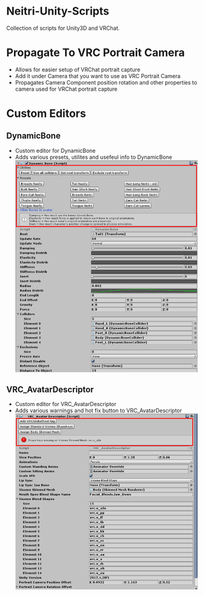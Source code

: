 # Neitri-Unity-Scripts
Collection of scripts for Unity3D and VRChat.

# Propagate To VRC Portrait Camera
- Allows for easier setup of VRChat portrait capture
- Add it under Camera that you want to use as VRC Portrait Camera
- Propagates Camera Component position rotation and other properties to camera used for VRChat portrait capture

# Custom Editors
## DynamicBone
- Custom editor for DynamicBone
- Adds various presets, utilites and usefeul info to DynamicBone
![](.Images/CustomEditor_DynamicBone.png)

## VRC_AvatarDescriptor
- Custom editor for VRC_AvatarDescriptor
- Adds various warnings and hot fix button to VRC_AvatarDescriptor
![](.Images/CustomEditor_VRC_AvatarDescriptor.png)